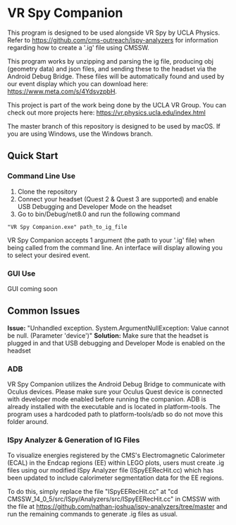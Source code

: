 # VR Spy Companion

This program is designed to be used alongside VR Spy by UCLA Physics. Refer to https://github.com/cms-outreach/ispy-analyzers for information regarding how to create a '.ig' file using CMSSW.

This program works by unzipping and parsing the ig file, producing obj (geometry data) and json files, and sending these to the headset via the Android Debug Bridge. These files will be automatically found and used by our event display which you can download here: https://www.meta.com/s/4YdsvzpbH.

This project is part of the work being done by the UCLA VR Group. You can check out more projects here: https://vr.physics.ucla.edu/index.html

The master branch of this repository is designed to be used by macOS. If you are using Windows, use the Windows branch.

## Quick Start

### Command Line Use 

1) Clone the repository
2) Connect your headset (Quest 2 & Quest 3 are supported) and enable USB Debugging and Developer Mode on the headset
3) Go to bin/Debug/net8.0 and run the following command
```
"VR Spy Companion.exe" path_to_ig_file
```

VR Spy Companion accepts 1 argument (the path to your '.ig' file) when being called from the command line. An interface will display allowing you to select your desired event.

### GUI Use

GUI coming soon

## Common Issues

**Issue:** "Unhandled exception. System.ArgumentNullException: Value cannot be null. (Parameter 'device')"
**Solution:** Make sure that the headset is plugged in and that USB debugging and Developer Mode is enabled on the headset

### ADB  

VR Spy Companion utilizes the Android Debug Bridge to communicate with Oculus devices. Please make sure your Oculus Quest device is connected with developer mode enabled before running the companion. ADB is already installed with the executable and is located in platform-tools. The program uses a hardcoded path to platform-tools/adb so do not move this folder around.  

### ISpy Analyzer & Generation of IG Files
To visualize energies registered by the CMS's Electromagnetic Calorimeter (ECAL) in the Endcap regions (EE) within LEGO plots, users must create .ig files using our modified ISpy Analyzer file (ISpyEERecHit.cc) which has been updated to include calorimeter segmentation data for the EE regions.

To do this, simply replace the file "ISpyEERecHit.cc" at "cd CMSSW_14_0_5/src/ISpy/Analyzers/src/ISpyEERecHit.cc" in CMSSW with the file at https://github.com/nathan-joshua/ispy-analyzers/tree/master and run the remaining commands to generate .ig files as usual.
